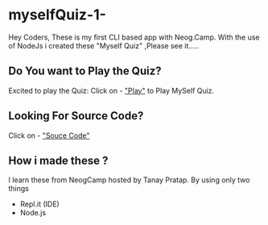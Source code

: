 # myselfQuiz-1-
Hey Coders, These is my first CLI based app with  Neog.Camp. With the use of NodeJs i created these "Myself Quiz" ,Please  see it.....

## Do You want to Play the Quiz?
Excited to play the Quiz: Click on - ["Play"](https://repl.it/@anmol190/myselfQuiz1?embed=1&output=1#index.js)  to Play MySelf Quiz.

## Looking For Source Code?
Click on - ["Souce Code"](https://repl.it/@anmol190/myselfQuiz1#index.js)

## How i made these ?
I learn these from NeogCamp hosted by Tanay Pratap.
By using only two things
* Repl.it (IDE)
* Node.js

